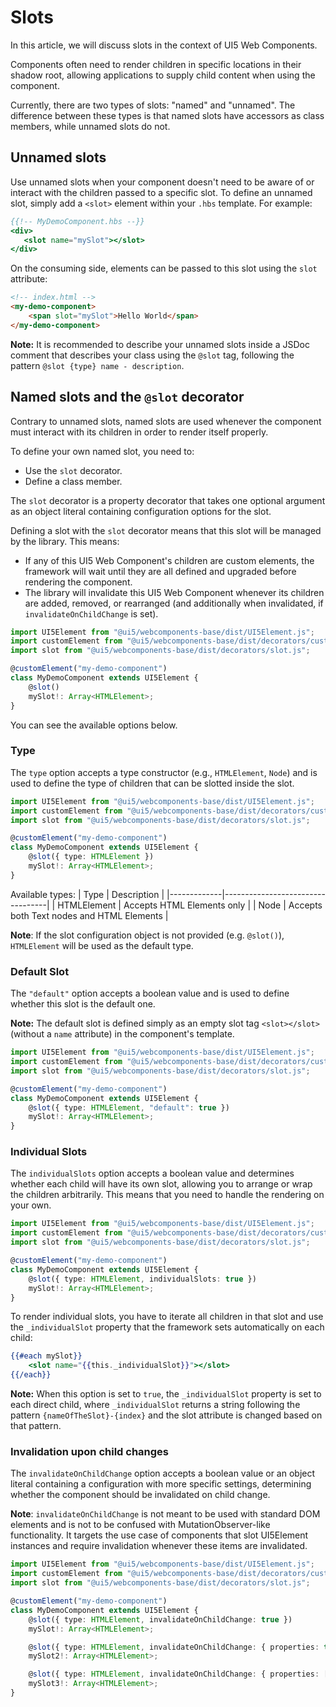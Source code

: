 # Slots

In this article, we will discuss slots in the context of UI5 Web Components.

Components often need to render children in specific locations in their shadow root, allowing applications to supply child content when using the component.

Currently, there are two types of slots: "named" and "unnamed". The difference between these types is that named slots have accessors as class members, while unnamed slots do not.

## Unnamed slots

Use unnamed slots when your component doesn't need to be aware of or interact with the children passed to a specific slot.
To define an unnamed slot, simply add a `<slot>` element within your `.hbs` template. For example:

```hbs
{{!-- MyDemoComponent.hbs --}}
<div>
   <slot name="mySlot"></slot>
</div>
```

On the consuming side, elements can be passed to this slot using the `slot` attribute:

```html
<!-- index.html -->
<my-demo-component>
    <span slot="mySlot">Hello World</span>
</my-demo-component>
```


**Note:** It is recommended to describe your unnamed slots inside a JSDoc comment that describes your class using the `@slot` tag, following the pattern `@slot {type} name - description`.

## Named slots and the `@slot` decorator

Contrary to unnamed slots, named slots are used whenever the component must interact with its children in order to render itself properly.

To define your own named slot, you need to:
- Use the `slot` decorator.
- Define a class member.

The `slot` decorator is a property decorator that takes one optional argument as an object literal containing configuration options for the slot.

Defining a slot with the `slot` decorator means that this slot will be managed by the library. This means:
- If any of this UI5 Web Component's children are custom elements, the framework will wait until they are all defined and upgraded before rendering the component.
- The library will invalidate this UI5 Web Component whenever its children are added, removed, or rearranged (and additionally when invalidated, if `invalidateOnChildChange` is set).

```ts
import UI5Element from "@ui5/webcomponents-base/dist/UI5Element.js";
import customElement from "@ui5/webcomponents-base/dist/decorators/customElement.js";
import slot from "@ui5/webcomponents-base/dist/decorators/slot.js";

@customElement("my-demo-component")
class MyDemoComponent extends UI5Element {
    @slot()
    mySlot!: Array<HTMLElement>;
}
```

You can see the available options below.

### Type
The `type` option accepts a type constructor (e.g., `HTMLElement`, `Node`) and is used to define the type of children that can be slotted inside the slot.

```ts
import UI5Element from "@ui5/webcomponents-base/dist/UI5Element.js";
import customElement from "@ui5/webcomponents-base/dist/decorators/customElement.js";
import slot from "@ui5/webcomponents-base/dist/decorators/slot.js";

@customElement("my-demo-component")
class MyDemoComponent extends UI5Element {
    @slot({ type: HTMLElement })
    mySlot!: Array<HTMLElement>;
}
```

Available types:
| Type        | Description                      |
|-------------|----------------------------------|
| HTMLElement | Accepts HTML Elements only       |
| Node        | Accepts both Text nodes and HTML Elements |

**Note**: If the slot configuration object is not provided (e.g. `@slot()`), `HTMLElement` will be used as the default type.


### Default Slot

The `"default"` option accepts a boolean value and is used to define whether this slot is the default one.

**Note:** The default slot is defined simply as an empty slot tag `<slot></slot>` (without a `name` attribute) in the component's template.

```ts
import UI5Element from "@ui5/webcomponents-base/dist/UI5Element.js";
import customElement from "@ui5/webcomponents-base/dist/decorators/customElement.js";
import slot from "@ui5/webcomponents-base/dist/decorators/slot.js";

@customElement("my-demo-component")
class MyDemoComponent extends UI5Element {
    @slot({ type: HTMLElement, "default": true })
    mySlot!: Array<HTMLElement>;
}
```

### Individual Slots

The `individualSlots` option accepts a boolean value and determines whether each child will have its own slot, allowing you to arrange or wrap the children arbitrarily. This means that you need to handle the rendering on your own.

```ts
import UI5Element from "@ui5/webcomponents-base/dist/UI5Element.js";
import customElement from "@ui5/webcomponents-base/dist/decorators/customElement.js";
import slot from "@ui5/webcomponents-base/dist/decorators/slot.js";

@customElement("my-demo-component")
class MyDemoComponent extends UI5Element {
    @slot({ type: HTMLElement, individualSlots: true })
    mySlot!: Array<HTMLElement>;
}
```

To render individual slots, you have to iterate all children in that slot and use the `_individualSlot` property that the framework sets automatically on each child:

```hbs
{{#each mySlot}}
    <slot name="{{this._individualSlot}}"></slot>
{{/each}}
```

**Note:** When this option is set to `true`, the `_individualSlot` property is set to each direct child, where `_individualSlot` returns a string following the pattern `{nameOfTheSlot}-{index}` and the slot attribute is changed based on that pattern.

### Invalidation upon child changes

The `invalidateOnChildChange` option accepts a boolean value or an object literal containing a configuration with more specific settings, determining whether the component should be invalidated on child change.

**Note**: `invalidateOnChildChange` is not meant to be used with standard DOM elements and is not to be confused with MutationObserver-like functionality. It targets the use case of components that slot UI5Element instances and require invalidation whenever these items are invalidated.

```ts
import UI5Element from "@ui5/webcomponents-base/dist/UI5Element.js";
import customElement from "@ui5/webcomponents-base/dist/decorators/customElement.js";
import slot from "@ui5/webcomponents-base/dist/decorators/slot.js";

@customElement("my-demo-component")
class MyDemoComponent extends UI5Element {
    @slot({ type: HTMLElement, invalidateOnChildChange: true })
    mySlot!: Array<HTMLElement>;

    @slot({ type: HTMLElement, invalidateOnChildChange: { properties: true, slots: false }})
    mySlot2!: Array<HTMLElement>;

    @slot({ type: HTMLElement, invalidateOnChildChange: { properties: ["myProp"], slots: ["anotherSlot"] }})
    mySlot3!: Array<HTMLElement>;
}
```
